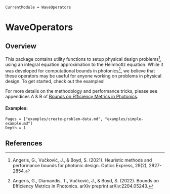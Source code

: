 ```@meta
CurrentModule = WaveOperators   
```

# WaveOperators 


## Overview
This package contains utility functions to setup physical design problems[^1],
using an integral equation approximation to the Helmhotlz equation.
While it was developed for computational bounds in photonics[^2], we believe
that these operators may be useful for anyone working on problems in physical
design. To get started, check out the examples!

For more details on the methodology and performance tricks, please see appendices
A & B of [Bounds on Efficiency Metrics in Photonics](https://arxiv.org/abs/2204.05243).


#### Examples:
```@contents
Pages = ["examples/create-problem-data.md", "examples/simple-example.md"]
Depth = 1
```



## References
[^1]: Angeris, G., Vučković, J., & Boyd, S. (2021). Heuristic methods and performance bounds for photonic design. Optics Express, 29(2), 2827-2854.
[^2]: Angeris, G., Diamandis, T., Vučković, J., & Boyd, S. (2022). Bounds on Efficiency Metrics in Photonics. arXiv preprint arXiv:2204.05243.
